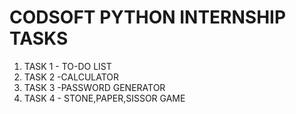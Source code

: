 # CODSOFT PYTHON INTERNSHIP TASKS
<ol>
<li>TASK 1 - TO-DO LIST</li>
<li>TASK 2 -CALCULATOR</li>
<li>TASK 3 -PASSWORD GENERATOR</li>
<li>TASK 4 - STONE,PAPER,SISSOR GAME</li>
</ol>